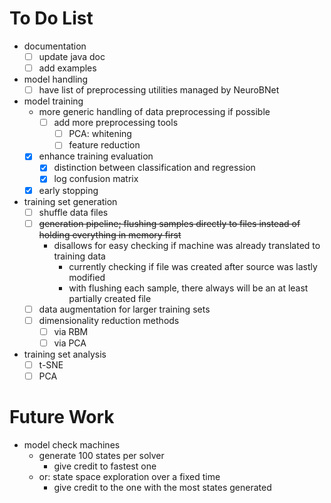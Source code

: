 # To Do List
- documentation
    - [ ] update java doc
    - [ ] add examples
- model handling
    - [ ] have list of preprocessing utilities managed by NeuroBNet
- model training
    - more generic handling of data preprocessing if possible
        - [ ] add more preprocessing tools
            - [ ] PCA: whitening
            - [ ] feature reduction
    - [x] enhance training evaluation
        - [x] distinction between classification and regression
        - [x] log confusion matrix
    - [x] early stopping
- training set generation
    - [ ] shuffle data files
    - [ ] ~~generation pipeline; flushing samples directly to files instead of 
        holding everything in memory first~~
        - disallows for easy checking if machine was already translated to
          training data
            - currently checking if file was created after source was lastly
              modified
            - with flushing each sample, there always will be an at least
              partially created file
    - [ ] data augmentation for larger training sets
    - [ ] dimensionality reduction methods
        - [ ] via RBM
        - [ ] via PCA
- training set analysis
    - [ ] t-SNE
    - [ ] PCA

# Future Work
- model check machines
    - generate 100 states per solver
        - give credit to fastest one
    - or: state space exploration over a fixed time
        - give credit to the one with the most states generated
